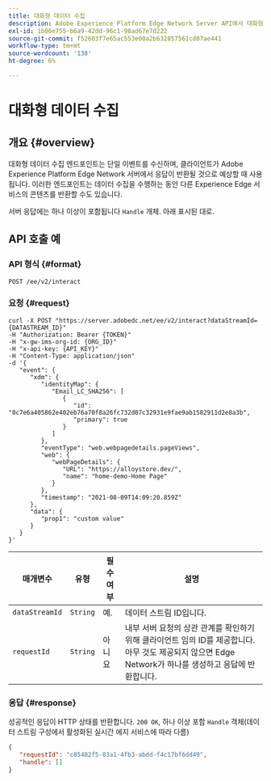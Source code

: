 ```yaml
---
title: 대화형 데이터 수집
description: Adobe Experience Platform Edge Network Server API에서 대화형 데이터 수집을 수행하는 방법에 대해 알아봅니다.
exl-id: 1b06e755-b6a9-42dd-96c1-98ad67e7d222
source-git-commit: f52603f7e65ac553e00a2b632857561cd07ae441
workflow-type: tm+mt
source-wordcount: '138'
ht-degree: 6%

---
```


# 대화형 데이터 수집

## 개요 {#overview}

대화형 데이터 수집 엔드포인트는 단일 이벤트를 수신하며, 클라이언트가 Adobe Experience Platform Edge Network 서버에서 응답이 반환될 것으로 예상할 때 사용됩니다. 이러한 엔드포인트는 데이터 수집을 수행하는 동안 다른 Experience Edge 서비스의 콘텐츠를 반환할 수도 있습니다.

서버 응답에는 하나 이상이 포함됩니다 `Handle` 개체. 아래 표시된 대로.

## API 호출 예

### API 형식 {#format}

```http
POST /ee/v2/interact
```

### 요청 {#request}

```shell
curl -X POST "https://server.adobedc.net/ee/v2/interact?dataStreamId={DATASTREAM_ID}" 
-H "Authorization: Bearer {TOKEN}" 
-H "x-gw-ims-org-id: {ORG_ID}" 
-H "x-api-key: {API_KEY}" 
-H "Content-Type: application/json" 
-d '{
   "event": {
      "xdm": {
         "identityMap": {
            "Email_LC_SHA256": [
               {
                  "id": "0c7e6a405862e402eb76a70f8a26fc732d07c32931e9fae9ab1582911d2e8a3b",
                  "primary": true
               }
            ]
         },
         "eventType": "web.webpagedetails.pageViews",
         "web": {
            "webPageDetails": {
               "URL": "https://alloystore.dev/",
               "name": "home-demo-Home Page"
            }
         },
         "timestamp": "2021-08-09T14:09:20.859Z"
      },
      "data": {
         "prop1": "custom value"
      }
   }
}'
```

| 매개변수 | 유형 | 필수 여부 | 설명 |
| --- | --- | --- | --- |
| `dataStreamId` | `String` | 예. | 데이터 스트림 ID입니다. |
| `requestId` | `String` | 아니요 | 내부 서버 요청의 상관 관계를 확인하기 위해 클라이언트 임의 ID를 제공합니다. 아무 것도 제공되지 않으면 Edge Network가 하나를 생성하고 응답에 반환합니다. |

### 응답 {#response}

성공적인 응답이 HTTP 상태를 반환합니다. `200 OK`, 하나 이상 포함 `Handle` 객체(데이터 스트림 구성에서 활성화된 실시간 에지 서비스에 따라 다름)

```json
{
   "requestId": "c85402f5-83a1-4fb3-abdd-f4c17bf6dd49",
   "handle": []
}
```
